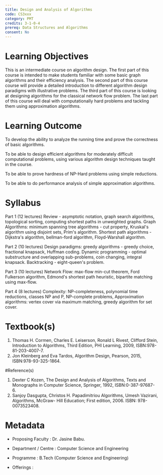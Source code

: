 ```yaml
---
title: Design and Analysis of Algorithms
code: CS3xxx
category: PMT
credits: 3-1-0-4
prereq: Data Structures and Algorithms
consent: No
---
```

# Learning Objectives
This is an intermediate course on algorithm design. The first
part of this course is intended to make students familiar with some basic graph
algorithms and their efficiency analysis. The second
part of this course course will provide a detailed introduction to different algorithm design paradigms with illustrative problems.
The third part of this course is looking at designing algorithms for the classical network flow problem. The last part of this course will deal
with computationally hard problems and tackling them using approximation algorithms.

# Learning Outcome
To develop the ability to analyze the running time and prove the correctness of basic algorithms. 

To be able to design efficient algorithms for moderately difficult computational problems, using various algorithm design techniques taught in the
course. 

To be able to prove hardness of NP-Hard problems using simple reductions. 

To be able to do performance analysis of simple approximation algorithms.

# Syllabus
Part 1 (12 lectures)
Review - asymptotic notation, graph search algorithms, topological sorting,
computing shortest paths in unweighted graphs.
Graph Algorithms:  minimum spanning tree algorithms - cut property, Kruskal's algorithm using disjoint sets,
Prim's algorithm.  Shortest path algorithms - Dijkstra's algorithm, bellman-ford algorithm,
Floyd-Warshall algorithm.

Part 2 (10 lectures)
Design paradigms:  greedy algorithms - greedy choice, fractional knapsack, 
Huffman coding.  Dynamic programming - optimal substructure and overlapping sub-problems,
coin changing, integral knapsack.  Backtracking - eight-queen's problem.

Part 3 (10 lectures)
Network Flow: max-flow min-cut theorem, Ford Fulkerson algorithm, Edmond's shortest path heuristic, 
bipartite matching using max-flow.

Part 4 (8 lectures)
Complexity:  NP-completeness, polynomial time reductions, classes NP and P, NP-complete problems, 
Approximation algorithms: vertex cover via maximum matching, greedy algorithm for set cover.


# Textbook(s)
1. Thomas H. Cormen, Charles E. Leiserson, Ronald L Rivest, Clifford Stein, Introduction to Algorithms, Third Edition, PHI Learning, 2009, ISBN:978-81-203-4007-7.
2. Jon Kleinberg and Eva Tardos, Algorithm Design, Pearson, 2015, ISBN:978-93-325-1864.

#Reference(s)
1. Dexter C Kozen, The Design and Analysis of Algorithms, Texts and Monographs in Computer Science, Springer, 1992, ISBN:0-387-97687-6.
2. Sanjoy Dasgupta, Christos H. Papadimitriou Algorithms, Umesh Vazirani,  Algorithms, McGraw-  Hill Education;  First edition, 2006. ISBN: 978-0073523408.

# Metadata
* Proposing Faculty : Dr. Jasine Babu.
* Department / Centre : Computer Science and Engineering
* Programme : B.Tech (Computer Science and Engineering)

* Offerings : 
